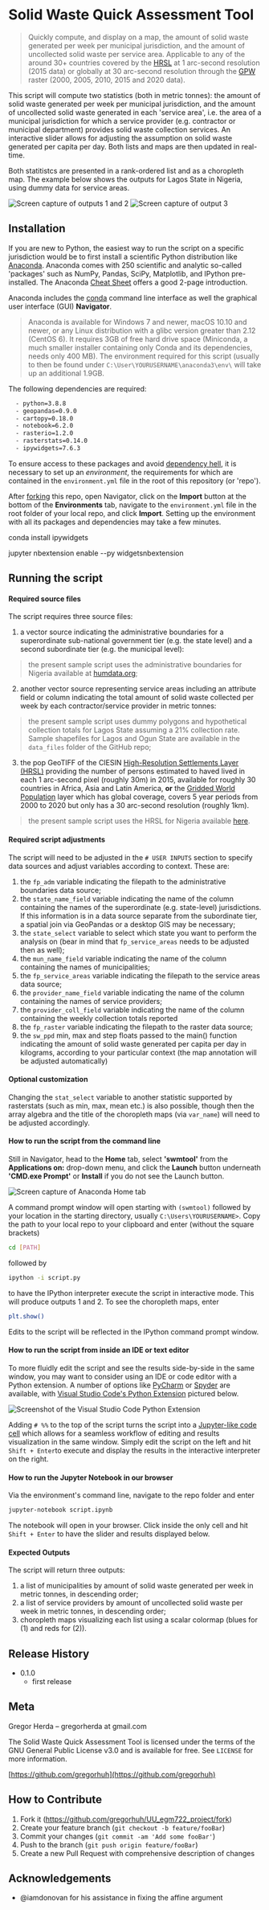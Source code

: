 # Solid Waste Quick Assessment Tool
> Quickly compute, and display on a map, the amount of solid waste generated per week per municipal jurisdiction, and the amount of uncollected solid waste per service area. Applicable to any of the around 30+ countries covered by the [HRSL](https://ciesin.columbia.edu/data/hrsl/#data) at 1 arc-second resolution (2015 data) or globally at 30 arc-second resolution through the [GPW](https://sedac.ciesin.columbia.edu/data/set/gpw-v4-population-count-rev11/data-download) raster (2000, 2005, 2010, 2015 and 2020 data).   

This script will compute two statistics (both in metric tonnes): the amount of solid waste generated per week per municipal jurisdiction, and the amount of uncollected solid waste generated in each 'service area', i.e. the area of a municipal jurisdiction for which a service provider (e.g. contractor or municipal department) provides solid waste collection services. An interactive slider allows for adjusting the assumption on solid waste generated per capita per day. Both lists and maps are then updated in real-time.

Both statitistcs are presented in a rank-ordered list and as a choropleth map. The example below shows the outputs for Lagos State in Nigeria, using dummy data for service areas.

![Screen capture of outputs 1 and 2](output1and2.png)
![Screen capture of output 3](output3.png)

## Installation

If you are new to Python, the easiest way to run the script on a specific jurisdiction would be to first install a scientific Python distribution like [Anaconda](https://docs.anaconda.com/anaconda/install/). Anaconda comes with 250 scientific and analytic so-called 'packages' such as NumPy, Pandas, SciPy, Matplotlib, and IPython pre-installed. The Anaconda [Cheat Sheet](https://docs.anaconda.com/_downloads/9ee215ff15fde24bf01791d719084950/Anaconda-Starter-Guide.pdf) offers a good 2-page introduction.

Anaconda includes the [conda](https://conda.io/en/latest/) command line interface as well the graphical user interface (GUI) **Navigator**.

> Anaconda is available for Windows 7 and newer, macOS 10.10 and newer, or any Linux distribution with a glibc version greater than 2.12 (CentOS 6). It requires 3GB of free hard drive space (Miniconda, a much smaller installer containing only Conda and its dependencies, needs only 400 MB). The environment required for this script (usually to then be found under `C:\User\YOURUSERNAME\anaconda3\env\` will take up an additional 1.9GB.

The following dependencies are required:

```sh
  - python=3.8.8
  - geopandas=0.9.0
  - cartopy=0.18.0
  - notebook=6.2.0
  - rasterio=1.2.0
  - rasterstats=0.14.0
  - ipywidgets=7.6.3
```

To ensure access to these packages and avoid [dependency hell](https://en.wikipedia.org/wiki/Dependency_hell), it is necessary to set up an _environment_, the requirements for which are contained in the `environment.yml` file in the root of this repository (or 'repo').

After [forking](https://docs.github.com/en/github/getting-started-with-github/fork-a-repo) this repo, open Navigator, click on the **Import** button at the bottom of the **Environments** tab, navigate to the `environment.yml` file in the root folder of your local repo, and click **Import**. Setting up the environment with all its packages and dependencies may take a few minutes.

conda install ipywidgets

jupyter nbextension enable --py widgetsnbextension

## Running the script

#### Required source files

The script requires three source files:

1. a vector source indicating the administrative boundaries for a superordinate sub-national government tier (e.g. the state level) and a second subordinate tier (e.g. the municipal level):
 > the present sample script uses the administrative boundaries for Nigeria available at [humdata.org](https://data.humdata.org/dataset/nga-administrative-boundaries);
2. another vector source representing service areas including an attribute field or column indicating the total amount of solid waste collected per week by each contractor/service provider in metric tonnes:
 > the present sample script uses dummy polygons and hypothetical collection totals for Lagos State assuming a 21% collection rate. Sample shapefiles for Lagos and Ogun State are available in the `data_files` folder of the GitHub repo;        
3. the pop GeoTIFF of the CIESIN [High-Resolution Settlements Layer (HRSL)](https://ciesin.columbia.edu/data/hrsl/#data) providing the number of persons estimated to haved lived in each 1 arc-second pixel (roughly 30m) in 2015, available for roughly 30 countries in Africa, Asia and Latin America, **or** the [Gridded World Population](https://sedac.ciesin.columbia.edu/data/collection/gpw-v4) layer which has global coverage, covers 5 year periods from 2000 to 2020 but only has a 30 arc-second resolution (roughly 1km).
 > the present sample script uses the HRSL for Nigeria available [here](https://ciesin.columbia.edu/data/hrsl/#data).

#### Required script adjustments

The script will need to be adjusted in the `# USER INPUTS` section to specify data sources and adjust variables according to context. These are:

1. the `fp_adm` variable indicating the filepath to the administrative boundaries data source;
2. the `state_name_field` variable indicating the name of the column containing the names of the superordinate (e.g. state-level) jurisdictions. If this information is in a data source separate from the subordinate tier, a spatial join via GeoPandas or a desktop GIS may be necessary;
3. the `state_select` variable to select which state you want to perform the analysis on (bear in mind that `fp_service_areas` needs to be adjusted then as well);
4. the `mun_name_field` variable indicating the name of the column containing the names of municipalities;
5. the `fp_service_areas` variable indicating the filepath to the service areas data source;
6. the `provider_name_field` variable indicating the name of the column containing the names of service providers;
7. the `provider_coll_field` variable indicating the name of the column containing the weekly collection totals reported
8. the `fp_raster` variable indicating the filepath to the raster data source;
9. the `sw_ppd` min, max and step floats passed to the main() function indicating the amount of solid waste generated per capita per day in kilograms, according to your particular context (the map annotation will be adjusted automatically)

#### Optional customization

Changing the `stat_select` variable to another statistic supported by rasterstats (such as min, max, mean etc.) is also possible, though then the array algebra and the title of the choropleth maps (via `var_name`) will need to be adjusted accordingly.  

#### How to run the script from the command line

Still in Navigator, head to the **Home** tab, select **'swmtool'** from the **Applications on:** drop-down menu, and click the **Launch** button underneath **'CMD.exe Prompt'** or **Install** if you do not see the Launch button.

![Screen capture of Anaconda Home tab](instructions_01.png)

A command prompt window will open starting with `(swmtool)` followed by your location in the starting directory, usually `C:\Users\YOURUSERNAME>`. Copy the path to your local repo to your clipboard and enter (without the square brackets)

```sh
cd [PATH]
```
followed by

```sh
ipython -i script.py
```
to have the IPython interpreter execute the script in interactive mode. This will produce outputs 1 and 2. To see the choropleth maps, enter

```sh
plt.show()
```

Edits to the script will be reflected in the IPython command prompt window.

#### How to run the script from inside an IDE or text editor

To more fluidly edit the script and see the results side-by-side in the same window, you may want to consider using an IDE or code editor with a Python extension. A number of options like [PyCharm](https://www.jetbrains.com/pycharm/) or [Spyder](https://www.spyder-ide.org/) are available, with [Visual Studio Code's Python Extension](https://code.visualstudio.com/docs/languages/python) pictured below. 

![Screenshot of the Visual Studio Code Python Extension](instructions_02.png)

Adding `# %%` to the top of the script turns the script into a [Jupyter-like code cell](https://code.visualstudio.com/docs/python/jupyter-support-py) which allows for a seamless workflow of editing and results visualization in the same window. Simply edit the script on the left and hit `Shift + Enter`to execute and display the results in the interactive interpreter on the right.

#### How to run the Jupyter Notebook in our browser

Via the environment's command line, navigate to the repo folder and enter

```sh
jupyter-notebook script.ipynb
```
The notebook will open in your browser. Click inside the only cell and hit `Shift + Enter` to have the slider and results displayed below.

#### Expected Outputs

The script will return three outputs:
1. a list of municipalities by amount of solid waste generated per week in metric tonnes, in descending order;
2. a list of service providers by amount of uncollected solid waste per week in metric tonnes, in descending order;
3. choropleth maps visualizing each list using a scalar colormap (blues for (1) and reds for (2)).

## Release History

* 0.1.0
    * first release

## Meta

Gregor Herda – gregorherda at gmail.com

The Solid Waste Quick Assessment Tool is licensed under the terms of the GNU General Public License v3.0 and is available for free. See ``LICENSE`` for more information.

[https://github.com/gregorhuh](https://github.com/gregorhuh)

## How to Contribute

1. Fork it (<https://github.com/gregorhuh/UU_egm722_project/fork>)
2. Create your feature branch (`git checkout -b feature/fooBar`)
3. Commit your changes (`git commit -am 'Add some fooBar'`)
4. Push to the branch (`git push origin feature/fooBar`)
5. Create a new Pull Request with comprehensive description of changes

## Acknowledgements

* @iamdonovan for his assistance in fixing the affine argument

<!-- Markdown link & img dfn's -->
[npm-url]: https://npmjs.org/package/datadog-metrics
[npm-downloads]: https://img.shields.io/npm/dm/datadog-metrics.svg?style=flat-square


